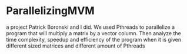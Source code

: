 # ParallelizingMVM
a project Patrick Boronski and I did. We used Pthreads to parallelize a program that will multiply a matrix by a vector column. Then analyze the time complexity, speedup and efficiency of the program when it is given different sized matrices and different amount of Pthreads
